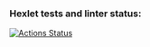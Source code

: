 ### Hexlet tests and linter status:
[![Actions Status](https://github.com/Violettaname/data-analytics-project-96/actions/workflows/hexlet-check.yml/badge.svg)](https://github.com/Violettaname/data-analytics-project-96/actions)